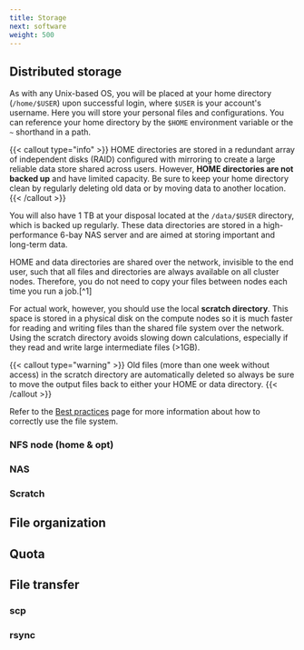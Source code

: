 ```yaml
---
title: Storage
next: software
weight: 500
---
```


## Distributed storage

As with any Unix-based OS, you will be placed at your home directory (`/home/$USER`) upon successful login, where `$USER` is your account's username.
Here you will store your personal files and configurations.
You can reference your home directory by the `$HOME` environment variable or the `~` shorthand in a path.

{{< callout type="info" >}}
HOME directories are stored in a redundant array of independent disks (RAID) configured with mirroring to create a large reliable data store shared across users.
However, **HOME directories are not backed up** and have limited capacity.
Be sure to keep your home directory clean by regularly deleting old data or by moving data to another location.
{{< /callout >}}

You will also have 1 TB at your disposal located at the `/data/$USER` directory, which is backed up regularly.
These data directories are stored in a high-performance 6-bay NAS server and are aimed at storing important and long-term data.

HOME and data directories are shared over the network, invisible to the end user, such that all files and directories are always available on all cluster nodes.
Therefore, you do not need to copy your files between nodes each time you run a job.[^1]

For actual work, however, you should use the local **scratch directory**.
This space is stored in a physical disk on the compute nodes so it is much faster for reading and writing files than the shared file system over the network.
Using the scratch directory avoids slowing down calculations, especially if they read and write large intermediate files (>1GB).

{{< callout type="warning" >}}
Old files (more than one week without access) in the scratch directory are automatically deleted so always be sure to move the output files back to either your HOME or data directory.
{{< /callout >}}

Refer to the [Best practices]() page for more information about how to correctly use the file system.

### NFS node (home & opt)

### NAS

### Scratch

## File organization

## Quota

## File transfer

### scp

### rsync
